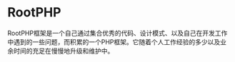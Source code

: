 # RootPHP

RootPHP框架是一个自己通过集合优秀的代码、设计模式、以及自己在开发工作中遇到的一些问题，而积累的一个PHP框架。它随着个人工作经验的多少以及业余时间的充足在慢慢地升级和维护中。

